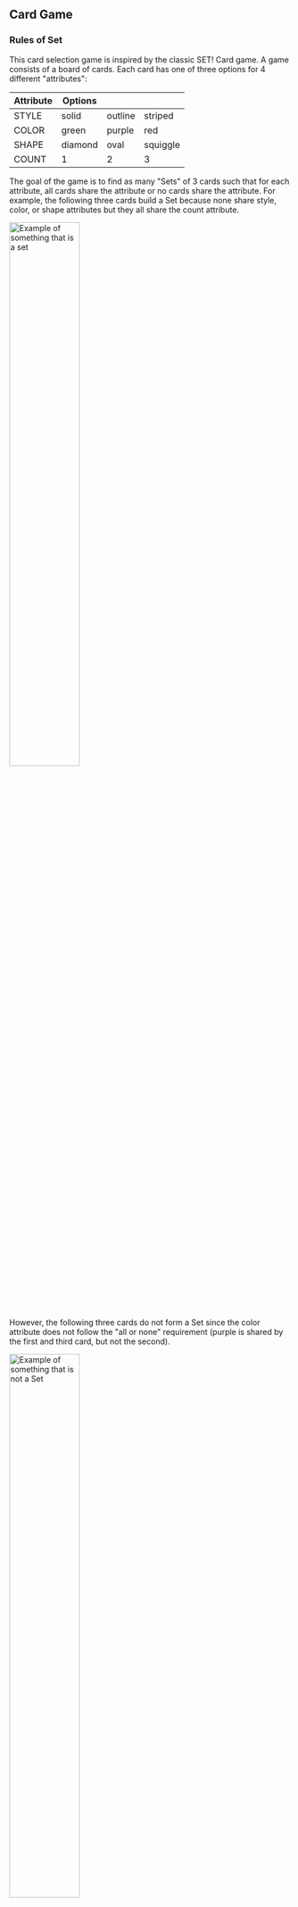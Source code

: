 ## Card Game

### Rules of Set
This card selection game is inspired by the classic SET! Card game. A game consists of a board of cards. Each card has one of three options for 4 different "attributes":

| Attribute | **Options**  | | |
|-------    |---------|---------|----------|
| STYLE     | solid   | outline | striped  |
| COLOR     | green   | purple  | red      |
| SHAPE     | diamond | oval    | squiggle |
| COUNT     | 1       | 2       | 3        |

The goal of the game is to find as many "Sets" of 3 cards such that for each attribute, all cards share the attribute or no cards share the attribute. For example, the following three cards build a Set because none share style, color, or shape attributes but they all share the count attribute.

<p>
  <img src="https://courses.cs.washington.edu/courses/cse154/23au/homework/hw2/screenshots/set-example.png" width="50%" alt="Example of something that is a set">
</p>


However, the following three cards do not form a Set since the color attribute does not follow the "all or none" requirement (purple is shared by the first and third card, but not the second).

<p>
  <img src="https://courses.cs.washington.edu/courses/cse154/23au/homework/hw2/screenshots/not-set-example.png" width="50%" alt="Example of something that is not a Set">
</p>
